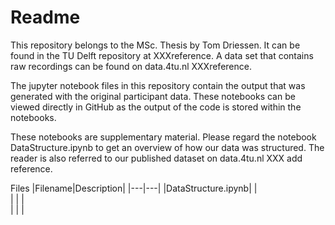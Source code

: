 # Readme
This repository belongs to the MSc. Thesis by Tom Driessen. It can be found in the TU Delft repository at XXXreference. A data set that contains raw recordings can be found on data.4tu.nl XXXreference.

The jupyter notebook files in this repository contain the output that was generated with the original participant data. These notebooks can be viewed directly in GitHub as the output of the code is stored within the notebooks. 

These notebooks are supplementary material. Please regard the notebook DataStructure.ipynb to get an overview of how our data was structured. The reader is also referred to our published dataset on data.4tu.nl XXX add reference.
 
Files
|Filename|Description|
|---|---|
|DataStructure.ipynb|   |  
|   |   |   
|   |   |
